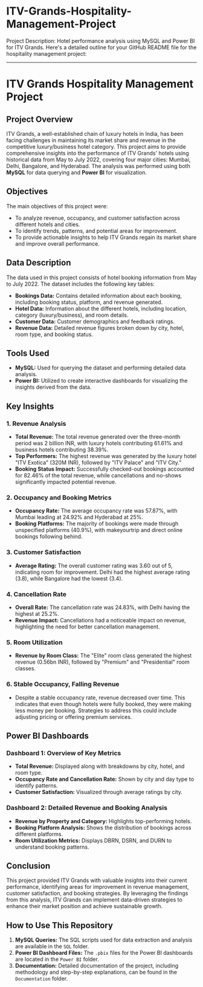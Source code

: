 # ITV-Grands-Hospitality-Management-Project
 Project Description: Hotel performance analysis using MySQL and Power BI for ITV Grands.
Here's a detailed outline for your GitHub README file for the hospitality management project:

---

# ITV Grands Hospitality Management Project

## Project Overview

ITV Grands, a well-established chain of luxury hotels in India, has been facing challenges in maintaining its market share and revenue in the competitive luxury/business hotel category. This project aims to provide comprehensive insights into the performance of ITV Grands' hotels using historical data from May to July 2022, covering four major cities: Mumbai, Delhi, Bangalore, and Hyderabad. The analysis was performed using both **MySQL** for data querying and **Power BI** for visualization.

## Objectives

The main objectives of this project were:
- To analyze revenue, occupancy, and customer satisfaction across different hotels and cities.
- To identify trends, patterns, and potential areas for improvement.
- To provide actionable insights to help ITV Grands regain its market share and improve overall performance.

## Data Description

The data used in this project consists of hotel booking information from May to July 2022. The dataset includes the following key tables:
- **Bookings Data:** Contains detailed information about each booking, including booking status, platform, and revenue generated.
- **Hotel Data:** Information about the different hotels, including location, category (luxury/business), and room details.
- **Customer Data:** Customer demographics and feedback ratings.
- **Revenue Data:** Detailed revenue figures broken down by city, hotel, room type, and booking status.

## Tools Used

- **MySQL:** Used for querying the dataset and performing detailed data analysis.
- **Power BI:** Utilized to create interactive dashboards for visualizing the insights derived from the data.

## Key Insights

### 1. Revenue Analysis
- **Total Revenue:** The total revenue generated over the three-month period was 2 billion INR, with luxury hotels contributing 61.61% and business hotels contributing 38.39%.
- **Top Performers:** The highest revenue was generated by the luxury hotel "ITV Exotica" (320M INR), followed by "ITV Palace" and "ITV City."
- **Booking Status Impact:** Successfully checked-out bookings accounted for 82.46% of the total revenue, while cancellations and no-shows significantly impacted potential revenue.

### 2. Occupancy and Booking Metrics
- **Occupancy Rate:** The average occupancy rate was 57.87%, with Mumbai leading at 24.92% and Hyderabad at 25%.
- **Booking Platforms:** The majority of bookings were made through unspecified platforms (40.9%), with makeyourtrip and direct online bookings following behind.

### 3. Customer Satisfaction
- **Average Rating:** The overall customer rating was 3.60 out of 5, indicating room for improvement. Delhi had the highest average rating (3.8), while Bangalore had the lowest (3.4).

### 4. Cancellation Rate
- **Overall Rate:** The cancellation rate was 24.83%, with Delhi having the highest at 25.2%.
- **Revenue Impact:** Cancellations had a noticeable impact on revenue, highlighting the need for better cancellation management.

### 5. Room Utilization
- **Revenue by Room Class:** The "Elite" room class generated the highest revenue (0.56bn INR), followed by "Premium" and "Presidential" room classes.

### 6. Stable Occupancy, Falling Revenue
- Despite a stable occupancy rate, revenue decreased over time. This indicates that even though hotels were fully booked, they were making less money per booking. Strategies to address this could include adjusting pricing or offering premium services.

## Power BI Dashboards

### Dashboard 1: Overview of Key Metrics
- **Total Revenue:** Displayed along with breakdowns by city, hotel, and room type.
- **Occupancy Rate and Cancellation Rate:** Shown by city and day type to identify patterns.
- **Customer Satisfaction:** Visualized through average ratings by city.

### Dashboard 2: Detailed Revenue and Booking Analysis
- **Revenue by Property and Category:** Highlights top-performing hotels.
- **Booking Platform Analysis:** Shows the distribution of bookings across different platforms.
- **Room Utilization Metrics:** Displays DBRN, DSRN, and DURN to understand booking patterns.

## Conclusion

This project provided ITV Grands with valuable insights into their current performance, identifying areas for improvement in revenue management, customer satisfaction, and booking strategies. By leveraging the findings from this analysis, ITV Grands can implement data-driven strategies to enhance their market position and achieve sustainable growth.

## How to Use This Repository

1. **MySQL Queries:** The SQL scripts used for data extraction and analysis are available in the `SQL` folder.
2. **Power BI Dashboard Files:** The `.pbix` files for the Power BI dashboards are located in the `Power BI` folder.
3. **Documentation:** Detailed documentation of the project, including methodology and step-by-step explanations, can be found in the `Documentation` folder.

